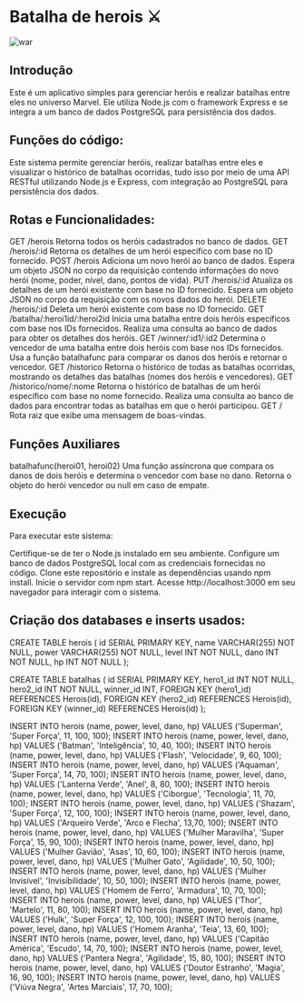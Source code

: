 # Batalha de herois ⚔️

![war](https://github.com/Matheuszambondacosta/Marvel-exercise/assets/123407442/5e5adb8c-5069-42e8-945b-f27e33647153)

## Introdução
Este é um aplicativo simples para gerenciar heróis e realizar batalhas entre eles no universo Marvel. Ele utiliza Node.js com o framework Express e se integra a um banco de dados PostgreSQL para persistência dos dados.

## Funções do código:
Este sistema permite gerenciar heróis, realizar batalhas entre eles e visualizar o histórico de batalhas ocorridas, tudo isso por meio de uma API RESTful utilizando Node.js e Express, com integração ao PostgreSQL para persistência dos dados.

## Rotas e Funcionalidades:

GET /herois
Retorna todos os heróis cadastrados no banco de dados.
GET /herois/:id
Retorna os detalhes de um herói específico com base no ID fornecido.
POST /herois
Adiciona um novo herói ao banco de dados. Espera um objeto JSON no corpo da requisição contendo informações do novo herói (nome, poder, nível, dano, pontos de vida).
PUT /herois/:id
Atualiza os detalhes de um herói existente com base no ID fornecido. Espera um objeto JSON no corpo da requisição com os novos dados do herói.
DELETE /herois/:id
Deleta um herói existente com base no ID fornecido.
GET /batalha/:heroi1id/:heroi2id
Inicia uma batalha entre dois heróis específicos com base nos IDs fornecidos. Realiza uma consulta ao banco de dados para obter os detalhes dos heróis.
GET /winner/:id1/:id2
Determina o vencedor de uma batalha entre dois heróis com base nos IDs fornecidos. Usa a função batalhafunc para comparar os danos dos heróis e retornar o vencedor.
GET /historico
Retorna o histórico de todas as batalhas ocorridas, mostrando os detalhes das batalhas (nomes dos heróis e vencedores).
GET /historico/nome/:nome
Retorna o histórico de batalhas de um herói específico com base no nome fornecido. Realiza uma consulta ao banco de dados para encontrar todas as batalhas em que o herói participou.
GET /
Rota raiz que exibe uma mensagem de boas-vindas.

## Funções Auxiliares
batalhafunc(heroi01, heroi02)
Uma função assíncrona que compara os danos de dois heróis e determina o vencedor com base no dano. Retorna o objeto do herói vencedor ou null em caso de empate.

## Execução
Para executar este sistema:

Certifique-se de ter o Node.js instalado em seu ambiente.
Configure um banco de dados PostgreSQL local com as credenciais fornecidas no código.
Clone este repositório e instale as dependências usando npm install.
Inicie o servidor com npm start.
Acesse http://localhost:3000 em seu navegador para interagir com o sistema.


## Criação dos databases e inserts usados: 
CREATE TABLE herois (
    id SERIAL PRIMARY KEY,
    name VARCHAR(255) NOT NULL,
    power VARCHAR(255) NOT NULL,
    level INT NOT NULL,
    dano INT NOT NULL,
    hp INT NOT NULL
);

CREATE TABLE batalhas (
    id SERIAL PRIMARY KEY,
    hero1_id INT NOT NULL,
    hero2_id INT NOT NULL,
    winner_id INT,
    FOREIGN KEY (hero1_id) REFERENCES Herois(id),
    FOREIGN KEY (hero2_id) REFERENCES Herois(id),
    FOREIGN KEY (winner_id) REFERENCES Herois(id)
);

INSERT INTO herois (name, power, level, dano, hp) VALUES ('Superman', 'Super Força', 11, 100, 100);
INSERT INTO herois (name, power, level, dano, hp) VALUES ('Batman', 'Inteligência', 10, 40, 100);
INSERT INTO herois (name, power, level, dano, hp) VALUES ('Flash', 'Velocidade', 9, 60, 100);
INSERT INTO herois (name, power, level, dano, hp) VALUES ('Aquaman', 'Super Força', 14, 70, 100);
INSERT INTO herois (name, power, level, dano, hp) VALUES ('Lanterna Verde', 'Anel', 8, 80, 100);
INSERT INTO herois (name, power, level, dano, hp) VALUES ('Ciborgue', 'Tecnologia', 11, 70, 100);
INSERT INTO herois (name, power, level, dano, hp) VALUES ('Shazam', 'Super Força', 12, 100, 100);
INSERT INTO herois (name, power, level, dano, hp) VALUES ('Arqueiro Verde', 'Arco e Flecha', 13,70, 100);
INSERT INTO herois (name, power, level, dano, hp) VALUES ('Mulher Maravilha', 'Super Força', 15, 90, 100);
INSERT INTO herois (name, power, level, dano, hp) VALUES ('Mulher Gavião', 'Asas', 10, 60, 100);
INSERT INTO herois (name, power, level, dano, hp) VALUES ('Mulher Gato', 'Agilidade', 10, 50, 100);
INSERT INTO herois (name, power, level, dano, hp) VALUES ('Mulher Invisível', 'Invisibilidade', 10, 50, 100);
INSERT INTO herois (name, power, level, dano, hp) VALUES ('Homem de Ferro', 'Armadura', 10, 70, 100);
INSERT INTO herois (name, power, level, dano, hp) VALUES ('Thor', 'Martelo', 11, 80, 100);
INSERT INTO herois (name, power, level, dano, hp) VALUES ('Hulk', 'Super Força', 12, 100, 100);
INSERT INTO herois (name, power, level, dano, hp) VALUES ('Homem Aranha', 'Teia', 13, 60, 100);
INSERT INTO herois (name, power, level, dano, hp) VALUES ('Capitão América', 'Escudo', 14, 70, 100);
INSERT INTO herois (name, power, level, dano, hp) VALUES ('Pantera Negra', 'Agilidade', 15, 80, 100);
INSERT INTO herois (name, power, level, dano, hp) VALUES ('Doutor Estranho', 'Magia', 16, 90, 100);
INSERT INTO herois (name, power, level, dano, hp) VALUES ('Viúva Negra', 'Artes Marciais', 17, 70, 100);

